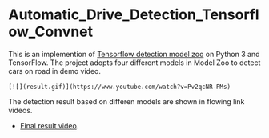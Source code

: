 # Automatic_Drive_Detection_Tensorflow_Convnet

This is an implemention of [Tensorflow detection model zoo](https://github.com/tensorflow/models/blob/master/research/object_detection/g3doc/detection_model_zoo.md) on Python 3 and TensorFlow. The project adopts four different models in Model Zoo to detect cars on road in demo video. 

    [![](result.gif)](https://www.youtube.com/watch?v=Pv2qcNR-PMs)

The detection result based on differen models are shown in flowing link videos.
* [Final result video](https://www.youtube.com/watch?v=Pv2qcNR-PMs).

